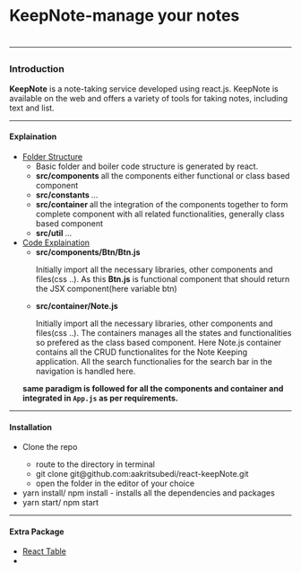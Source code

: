 <h1>KeepNote-manage your notes<h1>
<hr>
<h3>Introduction</h3>
<p>
    <b>KeepNote</b> is a note-taking service developed using react.js. KeepNote is available on the web and offers a variety of tools for taking notes, including text and list.
</p>
<hr>
<h4>Explaination</h4>
<ul>
    <li>
        <u>Folder Structure</u>
        <ul>
            <li>Basic folder and boiler code structure is generated by react.</li>
            <li><b>src/components </b> all the components either functional or class based component</li>
            <li><b>src/constants </b> ...</li>
            <li><b>src/container </b> all the integration of the components together to form complete component with all related functionalities, generally class based component</li>
            <li><b>src/util </b> ...</li>
        </ul>
    </li>
    <li>
        <u>Code Explaination</u>
        <ul>
            <li>
                <b>src/components/Btn/Btn.js </b>
                    <p>Initially import all the necessary libraries, other components and files(css ..). As this <b>Btn.js</b> is functional component that should return the JSX component(here variable btn)</p>
            </li>
            <li>
                <b>src/container/Note.js</b>
                    <p>Initially import all the necessary libraries, other components and files(css ..). The containers manages all the states and functionalities so prefered as the class based component. Here Note.js container contains all the CRUD functionalites for the Note Keeping application. All the search functionalies for the search bar in the navigation is handled here.</p>
            </li>
        </ul>
        <b>same paradigm is followed for all the components and container and integrated in <code>App.js</code> as per requirements. </b>
    </li>
</ul>
<hr>
<h4>Installation</h4>
<ul>
    <li>Clone the repo</li>
    <ul>
        <li>route to the directory in terminal</li>
        <li>git clone git@github.com:aakritsubedi/react-keepNote.git</li>
        <li>open the folder in the editor of your choice</li> 
    </ul>
    <li>yarn install/ npm install - installs all the dependencies and packages</li>
    <li>yarn start/ npm start</li>
</ul>
<hr>
<h4>Extra Package</h4>
<ul>
    <li><a href='https://github.com/tannerlinsley/react-table'>React Table</a><li>
</ul>